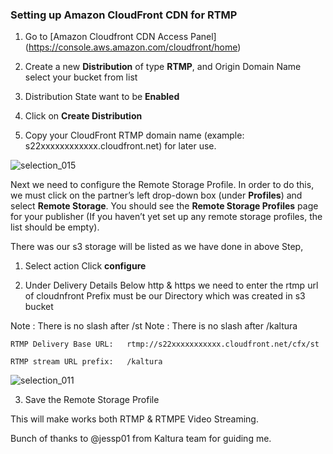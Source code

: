 ### Setting up Amazon CloudFront CDN for RTMP

1. Go to [Amazon Cloudfront CDN Access Panel] (https://console.aws.amazon.com/cloudfront/home)

2. Create a new **Distribution** of type **RTMP**, and Origin Domain Name select your bucket from list

3. Distribution State want to be **Enabled**

4. Click on **Create Distribution**

5. Copy your CloudFront RTMP domain name (example: s22xxxxxxxxxxxx.cloudfront.net) for later use.

![selection_015](https://raw.githubusercontent.com/blackyboy/Centos-Linux-Stuffs/master/setup-images/setting_up_amazon_cloudfront_cdn_for_rtmp.png)


Next we need to configure the Remote Storage Profile. In order to do this, we must click on the partner’s left drop-down box (under **Profiles**) and select **Remote Storage**. You should see the **Remote Storage Profiles** page for your publisher (If you haven’t yet set up any remote storage profiles, the list should be empty).

There was our s3 storage will be listed as we have done in above Step, 

1. Select action Click **configure** 

2. Under Delivery Details Below http & https we need to enter the rtmp url of cloudnfront
Prefix must be our Directory which was created in s3 bucket

Note : There is no slash after /st
Note : There is no slash after /kaltura

```
RTMP Delivery Base URL:   rtmp://s22xxxxxxxxxxx.cloudfront.net/cfx/st

RTMP stream URL prefix:   /kaltura
```

![selection_011](https://raw.githubusercontent.com/blackyboy/Centos-Linux-Stuffs/master/setup-images/setting_up_amazon_cloudfront_cdn_for_rtmp_1.png)


3. Save the Remote Storage Profile

This will make works both RTMP & RTMPE Video Streaming.

Bunch of thanks to @jessp01 from Kaltura team for guiding me.
